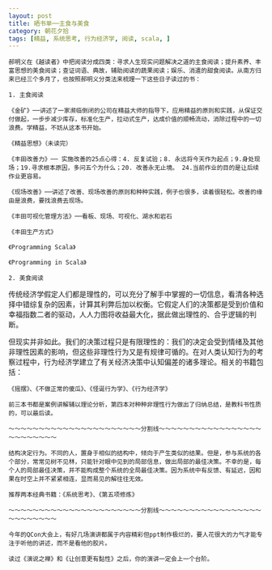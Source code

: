 ```yaml
---
layout: post
title: 晒书单──主食与美食
category: 朝花夕拾
tags: [精益, 系统思考, 行为经济学, 阅读, scala, ]
---
```


	郝明义在《越读者》中把阅读分成四类：寻求人生现实问题解决之道的主食阅读；提升素养、丰富思想的美食阅读；查证词语、典故，辅助阅读的蔬果阅读；娱乐、消遣的甜食阅读。从南方归来已经三个多月了，也按照郝明义分类法来梳理一下这些日子读过的书：

	1. 主食阅读

	《金矿》──讲述了一家濒临倒闭的公司在精益大师的指导下，应用精益的原则和实践，从保证交付做起，一步步减少库存，标准化生产，拉动式生产，达成价值的顺畅流动，消除过程中的一切浪费。学精益，不妨从这本书开始。

	《精益思想》（未读完）

	《丰田改善力》── 实施改善的25点心得：4. 反复试验；8. 永远将今天作为起点；9.身处现场；19.寻求根本原因，多问五个为什么；20. 改善永无止境。 24.当前作业的目的是让后续作业更容易。

	《现场改善》──讲述了改善、现场改善的原则和种种实践，例子也很多，读着很轻松。改善的缘由是浪费，要找浪费去现场。

	《丰田可视化管理方法》──看板、现场、可视化、湖水和岩石

	《丰田生产方式》

	《Programming Scala》

	《Programming in Scala》

	2. 美食阅读

	
传统经济学假定人们都是理性的，可以充分了解手中掌握的一切信息，看清各种选择中错综复杂的因素，计算其利弊后加以权衡。它假定人们的决策都是受到价值和幸福指数二者的驱动，人人力图将收益最大化，据此做出理性的、合乎逻辑的判断。

	
但现实并非如此。我们的决策过程只是有限理性的：我们的决定会受到情绪及其他非理性因素的影响，但这些非理性行为又是有规律可循的。在对人类认知行为的考察过程中，行为经济学建立了有关经济决策中认知偏差的诸多理论。相关的书籍包括：


	《摇摆》、《不做正常的傻瓜》、《怪诞行为学》、《行为经济学》

	前三本书都是案例讲解辅以理论分析，第四本对种种非理性行为做出了归纳总结，是教科书性质的，可以最后读。

	～～～～～～～～～～～～～～～～～～～～～～分割线～～～～～～～～～～～～～～～～～～～～～～～～～

	结构决定行为。不同的人，置身于相似的结构中，倾向于产生类似的结果。但是，参与系统的各个部分，常常见树不见林，只能针对眼中见到的局部信息，做出局部的最佳决策。不幸的是，每个人的局部最佳决策，并不能构成整个系统的全局最佳决策。因为系统中有反馈、有延迟，因和果在时空上并不紧紧相连，显而易见的解往往无效。

	推荐两本经典书籍：《系统思考》、《第五项修炼》

	～～～～～～～～～～～～～～～～～～～～～～分割线～～～～～～～～～～～～～～～～～～～～～～～～～

	今年的QCon大会上，有好几场演讲都属于内容精彩但ppt制作极烂的，要人花很大的力气才能专注于听他的讲述，而不是看他的胶片。

	读过《演说之禅》和《让创意更有黏性》之后，你的演讲一定会上一个台阶。